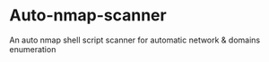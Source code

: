 # Auto-nmap-scanner
An auto nmap shell script scanner for automatic network &amp; domains enumeration
